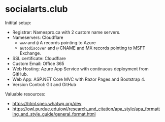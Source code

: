 # socialarts.club

Initital setup:

* Registrar: Namespro.ca with 2 custom name servers.
* Nameservers: Cloudflare 
  * `www` and `@` A records pointing to Azure
  * `autodiscover` and `@` CNAME and MX records pointing to MSFT Exchange.
* SSL certificate: Cloudflare
* Custom Email: Office 365 
* Web Hosting: Azure App Service with continuous deployment from GitHub.
* Web App: ASP.NET Core MVC with Razor Pages and Bootstrap 4.
* Version Control: Git and GitHub

Valuable resources: 

* https://html.spec.whatwg.org/dev
* https://owl.purdue.edu/owl/research_and_citation/apa_style/apa_formatting_and_style_guide/general_format.html